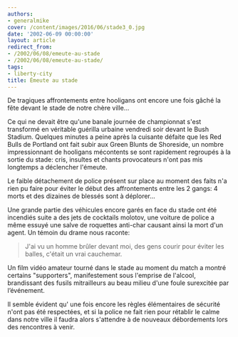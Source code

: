 ```yaml
---
authors:
- generalmike
cover: /content/images/2016/06/stade3_0.jpg
date: '2002-06-09 00:00:00'
layout: article
redirect_from:
- /2002/06/08/emeute-au-stade
- /2002/06/08/emeute-au-stade/
tags:
- liberty-city
title: Émeute au stade
---
```



De tragiques affrontements entre hooligans ont encore une fois gâché la fête devant le stade de notre chère ville...

Ce qui ne devait être qu'une banale journée de championnat s'est transformé en véritable guérilla urbaine vendredi soir devant le Bush Stadium. Quelques minutes a peine après la cuisante défaite que les Red Bulls de Portland ont fait subir aux Green Blunts de Shoreside, un nombre impressionnant de hooligans mécontents se sont rapidement regroupés à la sortie du stade: cris, insultes et chants provocateurs n'ont pas mis longtemps a déclencher l'émeute.

Le faible détachement de police présent sur place au moment des faits n'a rien pu faire pour éviter le début des affrontements entre les 2 gangs: 4 morts et des dizaines de blessés sont à déplorer...

Une grande partie des véhicules encore garés en face du stade ont été incendiés suite a des jets de cocktails molotov, une voiture de police a même essuyé une salve de roquettes anti-char causant ainsi la mort d'un agent. Un témoin du drame nous raconte:

> J'ai vu un homme brûler devant moi, des gens courir pour éviter les balles, c'était un vrai cauchemar.

Un film vidéo amateur tourné dans le stade au moment du match a montré certains "supporters", manifestement sous l'emprise de l'alcool, brandissant des fusils mitrailleurs au beau milieu d'une foule surexcitée par l’événement.

Il semble évident qu' une fois encore les règles élémentaires de sécurité n'ont pas été respectées, et si la police ne fait rien pour rétablir le calme dans notre ville il faudra alors s'attendre à de nouveaux débordements lors des rencontres à venir.